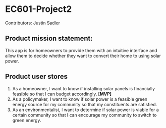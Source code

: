 # EC601-Project2
Contributors: Justin Sadler

## Product mission statement:
This app is for homeowners to provide them with an intuitive interface and allow them to decide whether they want to convert their home to using solar power. 
## Product user stores
1. As a homeowner, I want to know if installing solar panels is financially feasible so that I can budget accordingly. __\[MVP\]__
2. As a policymaker, I want to know if solar power is a feasible green energy source for my community so that my constituents are satisfied. 
3. As an environmentalist, I want to determine if solar power is viable for a certain community so that I can encourage my community to switch to green energy.  
